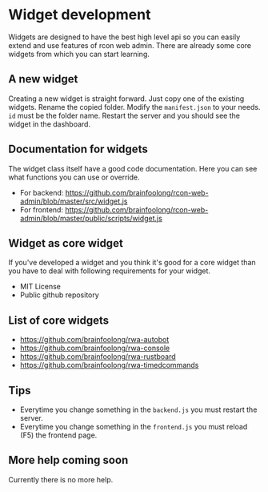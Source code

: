 # Widget development

Widgets are designed to have the best high level api so you can easily extend and use features of rcon web admin. There are already some core widgets from which you can start learning.

## A new widget
Creating a new widget is straight forward. Just copy one of the existing widgets. Rename the copied folder. Modify the `manifest.json` to your needs. `id` must be the folder name. Restart the server and you should see the widget in the dashboard.

## Documentation for widgets
The widget class itself have a good code documentation. Here you can see what functions you can use or override. 
* For backend: https://github.com/brainfoolong/rcon-web-admin/blob/master/src/widget.js
* For frontend: https://github.com/brainfoolong/rcon-web-admin/blob/master/public/scripts/widget.js

## Widget as core widget
If you've developed a widget and you think it's good for a core widget than you have to deal with following requirements for your widget.

* MIT License
* Public github repository

## List of core widgets
* https://github.com/brainfoolong/rwa-autobot
* https://github.com/brainfoolong/rwa-console
* https://github.com/brainfoolong/rwa-rustboard
* https://github.com/brainfoolong/rwa-timedcommands


## Tips
* Everytime you change something in the `backend.js` you must restart the server.
* Everytime you change something in the `frontend.js` you must reload (F5) the frontend page.

## More help coming soon
Currently there is no more help.

